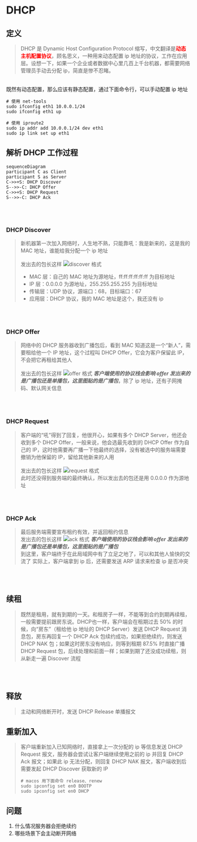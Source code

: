 # DHCP
## 定义
> DHCP 是 Dynamic Host Configuration Protocol 缩写，中文翻译是<font color=#FF0000>**动态主机配置协议**</font>，顾名思义，一种用来动态配置 ip 地址的协议，工作在应用层。设想一下，如果一个企业或者数据中心里几百上千台机器，都需要网络管理员手动去分配 ip，简直是惨不忍睹。

<br/> 
既然有动态配置，那么应该有静态配置，通过下面命令行，可以手动配置 ip 地址

```
# 使用 net-tools
sudo ifconfig eth1 10.0.0.1/24
sudo ifconfig eth1 up

# 使用 iproute2
sudo ip addr add 10.0.0.1/24 dev eth1
sudo ip link set up eth1
```

## 解析 DHCP 工作过程

```mermaid
sequenceDiagram
participant C as Client
participant S as Server
C->>+S: DHCP Discover
S-->>-C: DHCP Offer
C->>+S: DHCP Request
S-->>-C: DHCP Ack 
```

<br/>
<br/>

### DHCP Discover
> 新机器第一次加入网络时，人生地不熟，只能靠吼：我是新来的，这是我的 MAC 地址，谁能给我分配一个 ip 地址  
> <br/>
> 发出去的包长这样
![discover 格式](https://static001.geekbang.org/resource/image/90/81/90b4d41ee38e891031705d987d5d8481.jpg)
> * MAC 层：自己的 MAC 地址为源地址，ff:ff:ff:ff:ff:ff 为目标地址
> * IP 层：0.0.0.0 为源地址，255.255.255.255 为目标地址
> * 传输层：UDP 协议，源端口：68，目标端口：67
> * 应用层：DHCP 协议，我的 MAC 地址是这个，我还没有 ip

<br/>
<br/>

### DHCP Offer
> 网络中的 DHCP 服务器收到广播包后，看到 MAC 知道这是一个“新人”，需要租给他一个 IP 地址，这个过程叫 DHCP Offer，它会为客户保留此 IP，不会把它再租给其他人  
> <br/>
> 发出去的包长这样
![offer 格式](https://static001.geekbang.org/resource/image/a5/6b/a52c8c87b925b52059febe9dfcd6be6b.jpg)
> ***客户端使用的协议栈会影响 offer 发出来的是广播包还是单播包，这里图贴的是广播包***，除了 ip 地址，还有子网掩码、默认网关信息

<br/>
<br/>

### DHCP Request
> 客户端的“吼”得到了回复，他很开心，如果有多个 DHCP Server，他还会收到多个 DHCP Offer，一般来说，他会选最先收到的 DHCP Offer 作为自己的 IP，这时他需要再广播一下他最终的选择，没有被选中的服务端需要撤销为他保留的 IP，留给其他新来的人用  
> <br/>
> 发出去的包长这样
![request 格式](https://static001.geekbang.org/resource/image/cd/fa/cdbcaad24e1a4d24dd724e38f6f043fa.jpg)  
> 此时还没得到服务端的最终确认，所以发出去的包还是用 0.0.0.0 作为源地址

<br/>
<br/>

### DHCP Ack
> 最后服务端需要宣布租约有效，并返回租约信息 
> <br/>
> 发出去的包长这样
![ack 格式](https://static001.geekbang.org/resource/image/cc/a9/cca8b0baa4749bb359e453b1b482e1a9.jpg)
> ***客户端使用的协议栈会影响 offer 发出来的是广播包还是单播包，这里图贴的是广播包***  
> 到这里，客户端终于在此局域网中有了立足之地了，可以和其他人愉快的交流了
> 实际上，客户端拿到 ip 后，还需要发送 ARP 请求来检查 ip 是否冲突

<br/>
<br/>

## 续租
> 既然是租用，就有到期的一天。和租房子一样，不能等到合约到期再续租，一般需要提前跟房东说。DHCP也一样，客户端会在租期过去 50% 的时候，向“房东”（租给他 ip 地址的 DHCP Server）发送 DHCP Request 消息包，房东再回复一个 DHCP Ack 包续约成功，如果拒绝续约，则发送 DHCP NAK 包；如果这时房东没有响应，则等到租期 87.5% 时直接广播 DHCP Request 包，后续处理和前面一样；如果到期了还没成功续租，则从新走一遍 Discover 流程

<br/>
<br/>

## 释放
> 主动和网络断开时，发送 DHCP Release 单播报文

## 重新加入
> 客户端重新加入已知网络时，直接拿上一次分配的 ip 等信息发送 DHCP Request 报文，服务器会尝试让客户端继续使用之前的 ip 并回复 DHCP Ack 报文；如果此 ip 无法分配，则回复 DHCP NAK 报文，客户端收到后需要发起 DHCP Discover 获取新的 IP
> ```
> # macos 用下面命令 release、renew
> sudo ipconfig set en0 BOOTP
> sudo ipconfig set en0 DHCP
> ```


## 问题
1. 什么情况服务器会拒绝续约
2. 哪些场景下会主动断开网络